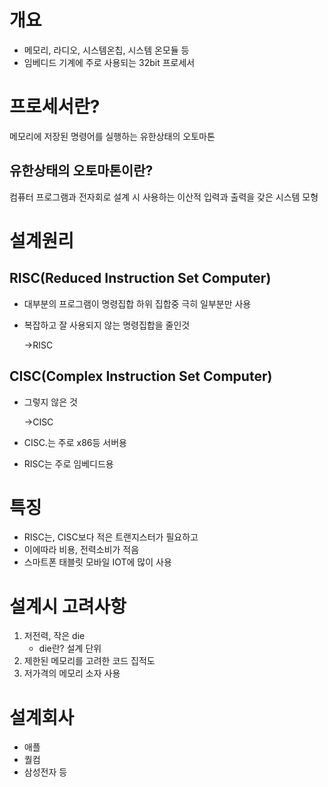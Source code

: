 # 개요

- 메모리, 라디오, 시스템온칩, 시스템 온모듈 등
- 임베디드 기계에 주로 사용되는 32bit 프로세서



# 프로세서란?

메모리에 저장된 명령어를 실행하는 유한상태의 오토마톤



## 유한상태의 오토마톤이란?

컴퓨터 프로그램과 전자회로 설계 시 사용하는 이산적 입력과 출력을 갖은 시스템 모형



# 설계원리

## RISC(**Reduced Instruction Set Computer**)

- 대부분의 프로그램이 명령집합 하위 집합중 극히 일부분만 사용

- 복잡하고 잘 사용되지 않는 명령집합을 줄인것 

  ->RISC



## CISC(Complex Instruction Set Computer)

- 그렇지 않은 것

  ->CISC

- CISC.는 주로 x86등 서버용
- RISC는 주로 임베디드용



# 특징

- RISC는, CISC보다 적은 트랜지스터가 필요하고
- 이에따라 비용, 전력소비가 적음
- 스마트폰 태블릿 모바일 IOT에 많이 사용



# 설계시 고려사항

1. 저전력, 작은 die 
   - die란? 설계 단위
2. 제한된 메모리를 고려한 코드 집적도
3. 저가격의 메모리 소자 사용



# 설계회사

- 애플
- 퀄컴
- 삼성전자 등